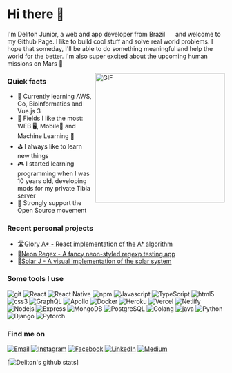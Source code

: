<h1>Hi there 👋</h1>

<p>I'm Deliton Junior, a web and app developer from Brazil <img src="https://user-images.githubusercontent.com/47995046/91626906-6efbab80-e989-11ea-99ec-88424cd8b2db.png" width="16"/> and welcome to my Github Page. I like to build cool stuff and solve real world problems. I hope that someday, I'll be able to do something meaningful and help the world for the better. I'm also super excited about the upcoming human missions on Mars 🚀</p>

<img align="right" height="300" alt="GIF" src="https://user-images.githubusercontent.com/47995046/91627218-4fb24d80-e98c-11ea-8fb4-544b48de3045.gif" />

<h3>Quick facts</h3>
<ul>
  <li>📖 Currently learning AWS, Go, Bioinformatics and Vue.js 3</li>
  <li>🌟 Fields I like the most: WEB 🖥, Mobile📱 and Machine Learning 🤖</li>
  <li>⛳ I always like to learn new things</li>
  <li>🎮 I started learning programming when I was 10 years old, developing mods for my private Tibia server</li>
  <li>🦖 Strongly support the Open Source movement</li>
</ul>

<h3>Recent personal projects</h3>
<ul>
  <li>🛣️<a href="https://deliton.github.io/glory-astar/">Glory A* - React implementation of the A* algorithm</a></li>
  <li>🌆<a href="https://deliton.github.io/neon-regex/">Neon Regex - A fancy neon-styled regexp testing app</a></li>
  <li>🌌<a href="https://github.com/deliton/solar-j">Solar J - A visual implementation of the solar system</a></li>
</ul>

<h3>Some tools I use</h3>
<p>
<img alt="git" src="https://img.shields.io/badge/-Git-1a1a1a?style=flat-square&logo=git&logoColor=white" /> 
<img alt="React" src="https://img.shields.io/badge/-React-1a1a1a?style=flat-square&logo=react&logoColor=white" /> 
<img alt="React Native" src="https://img.shields.io/badge/-ReactNative-1a1a1a?style=flat-square&logo=react&logoColor=white" /> 
<img alt="npm" src="https://img.shields.io/badge/-NPM-1a1a1a?style=flat-square&logo=npm&logoColor=white" /> 
<img alt="Javascript" src="https://img.shields.io/badge/-JavaScript-1a1a1a?style=flat-square&logo=javascript&logoColor=white" /> 
<img alt="TypeScript" src="https://img.shields.io/badge/-TypeScript-1a1a1a?style=flat-square&logo=typescript&logoColor=white" /> 
<img alt="html5" src="https://img.shields.io/badge/-HTML5-1a1a1a?style=flat-square&logo=html5&logoColor=white" /> 
<img alt="css3" src="https://img.shields.io/badge/-CSS3-1a1a1a?style=flat-square&logo=css3&logoColor=white" /> 
<img alt="GraphQL" src="https://img.shields.io/badge/-GraphQL-1a1a1a?style=flat-square&logo=graphql&logoColor=white" /> 
<img alt="Apollo" src="https://img.shields.io/badge/-Apollo-1a1a1a?style=flat-square&logo=apollo-graphql&logoColor=white" /> 
<img alt="Docker" src="https://img.shields.io/badge/-Docker-1a1a1a?style=flat-square&logo=docker&logoColor=white" /> 
<img alt="Heroku" src="https://img.shields.io/badge/-Heroku-1a1a1a?style=flat-square&logo=heroku&logoColor=white" /> 
<img alt="Vercel" src="https://img.shields.io/badge/-Vercel-1a1a1a?style=flat-square&logo=vercel&logoColor=white" /> 
<img alt="Netlify" src="https://img.shields.io/badge/-Netlify-1a1a1a?style=flat-square&logo=netlify&logoColor=white" /> 
<img alt="Nodejs" src="https://img.shields.io/badge/-Nodejs-1a1a1a?style=flat-square&logo=Node.js&logoColor=white" /> 
<img alt="Express" src="https://img.shields.io/badge/-Express-1a1a1a?style=flat-square&logo=express.js&logoColor=white" /> 
<img alt="MongoDB" src="https://img.shields.io/badge/-MongoDB-1a1a1a?style=flat-square&logo=mongodb&logoColor=white" /> 
<img alt="PostgreSQL" src="https://img.shields.io/badge/-PostgreSQL-1a1a1a?style=flat-square&logo=postgresql&logoColor=white" /> 
<img alt="Golang" src="https://img.shields.io/badge/-Go-1a1a1a?style=flat-square&logo=go&logoColor=white" /> 
<img alt="java" src="https://img.shields.io/badge/-Java-1a1a1a?style=flat-square&logo=java&logoColor=white" /> 
<img alt="Python" src="https://img.shields.io/badge/-Python-1a1a1a?style=flat-square&logo=python&logoColor=white" /> 
<img alt="Django" src="https://img.shields.io/badge/-Django-1a1a1a?style=flat-square&logo=django&logoColor=white" /> 
<img alt="Pytorch" src="https://img.shields.io/badge/-Pytorch-1a1a1a?style=flat-square&logo=pytorch&logoColor=white" /> 
</p>

<h3>Find me on</h3>
<p>
<a href="mailto:deliton.m@hotmail.com"><img alt="Email" src="https://img.shields.io/badge/email-%2312100E.svg?&style=for-the-badge&logo=email&logoColor=white" /></a>
<a href="https://www.instagram.com/delitonjunior"><img alt="Instagram" src="https://img.shields.io/badge/Instagram-%2312100E.svg?&style=for-the-badge&logo=instagram&logoColor=white" /></a>
<a href="https://www.facebook.com/deliton.junior"><img alt="Facebook" src="https://img.shields.io/badge/facebook-%2312100E.svg?&style=for-the-badge&logo=facebook&logoColor=white" /></a> 
<a href="https://br.linkedin.com/in/deliton-junior"><img alt="LinkedIn" src="https://img.shields.io/badge/linkedin-%2312100E.svg?&style=for-the-badge&logo=linkedin&logoColor=white" /></a>
<a href="https://medium.com/@delitonjr" target="_blank"><img alt="Medium" src="https://img.shields.io/badge/medium-%2312100E.svg?&style=for-the-badge&logo=medium&logoColor=white" /></a>
</p>

[![Deliton's github stats](https://github-readme-stats.vercel.app/api?username=deliton&theme=gruvbox)]
